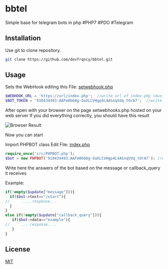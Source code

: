 # bbtel
Simple base for telegram bots in php
#PHP7 #PDO #Telegram

## Installation

Use git to clone repository.

```bash
git clone https://github.com/devfrqncy/bbtel.git
```

## Usage

Sets the WebHook editing this File: [setwebhook.php](https://github.com/devfrqncy/bbtel/blob/master/setwebhook.php)
```php
$WEBHOOK_URL = 'https://url/index.php';  //write url of index.php (must be HTTPS)
$BOT_TOKEN = '910434493:AAFm0b68g-OaXLCVHgp4L4ASnqVdq_tOrA7';  //write your bot token
```
After open with your browser on the page setwebhooks.php hosted on your web server
If you did everything correctly, you should have this result


![Browser Result](https://xpcommunity.it/bot/bbtel/img/setwebhook.PNG)

Now you can start

Import PHPBOT class
Edit File: [index.php](https://github.com/devfrqncy/bbtel/blob/master/index.php)

```php
require_once('src/PHPBOT.php');
$bot = new PHPBOT('910434493:AAFm0b68g-OaXLCVHgp4L4ASnqVdq_tOrA7'); //write your bot token
```

Write here the answers of the bot based on the message or callback_query it receives

Example:

```php
if(!empty($update["message"])){
  if($bot->text=="/start"){
//      ....response...
  }
}
else if(!empty($update["callback_query"])){  
   if($bot->data=="example"){
//     ....response....
   }
}

```



## License
[MIT](https://choosealicense.com/licenses/mit/)
